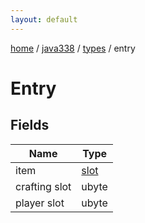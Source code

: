 ```yaml
---
layout: default
---
```


[home](/)  /  [java338](/protocol/java338)  /  [types](/protocol/java338/types)  /  entry

# Entry

## Fields

Name | Type
---|---
item | [slot](/protocol/java338/types/slot)
crafting slot | ubyte
player slot | ubyte
